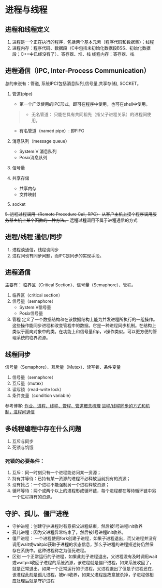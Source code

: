 # 进程与线程

## 进程和线程定义

1. 进程是一个正在执行的程序，包括两个基本元素（程序代码和数据集）；线程
2. 进程内存：程序代码、数据段（C中包括未初始化数据段BSS、初始化数据段；C++中已经没有了）、寄存器、堆、栈
线程内存：寄存器、栈


## 进程通信（IPC, Inter-Process Communication）
总的来说有：管道, 系统IPC(包括消息队列,信号量,共享存储), SOCKET。


1. 管道(pipe)
   * 第一个广泛使用的IPC形式，即可在程序中使用，也可在shell中使用。
   > * 无名管道： 只能在具有共同祖先（指父子进程关系）的进程间使用。
   * 有名管道（named pipe）: 即FIFO

2. 消息队列（message queue）
   * System V 消息队列
   * Posix消息队列

3. 信号量

4. 共享存储
   * 共享内存
   * 文件映射

5. socket

~~5. 远程过程调用（Remote Procedure Call, RPC）~~
~~从客户主机上摸个程序调用服务器主机上某个函数的一种方法。~~
远程过程调用不属于进程通信的方式

## 进程/线程 通信/同步

1. 进程谈通信，线程谈同步
2. 进程间也有同步问题，而IPC是同步的实现手段。


## 进程通信
主要有： 临界区（Critical Section）、信号量（Semaphore）、管程。

1. 临界区（critical section）
2. 信号量（semaphore）
   * System V信号量
   * Posix信号量
3. 管程
定义了一个数据结构和在该数据结构上能为并发进程所执行的一组操作。这些操作能同步进程和改变管程中的数据。它是一种进程同步机制。在结构上类似于面向对象中的类。在功能上和信号量和p，v操作类似。可以更方便的管理系统的临界资源。


## 线程同步
信号量（Semaphore）、互斥量（Mutex）、读写锁、条件变量

1. 信号量（semaphore）
2. 互斥量（mutex）
3. 读写锁（read-write lock）
4. 条件变量（condition variable）


参考博客:
[作业、进程、线程、管程、管道概念梳理](http://blog.csdn.net/zhubo22/article/details/8043685)
[进程/线程同步的方式和机制，进程间通信](http://www.cnblogs.com/memewry/archive/2012/08/22/2651696.html)


## 多线程编程中存在什么问题
1. 互斥与同步
2. 死锁与饥饿

### 死锁的必要条件：
1. 互斥：同一时刻只有一个进程能访问某一资源；
2. 持有并等待：已持有某一资源的进程不必释放当前拥有的资源；
3. 没有抢占：一个进程不能强制另一个进程释放资源；
4. 循环等待：两个或两个以上的进程形成循环链，每个进程都在等待循环链中另一个进程持有的资源。


## 守护、孤儿、僵尸进程
* 守护进程：创建守护进程时有意把父进程结束，然后被1号进程init收养
* 孤儿进程：因为父进程异常结束了，然后被1号进程init收养。
* 僵尸进程： 一个进程使用fork创建子进程，如果子进程退出，而父进程并没有调用wait或waitpid获取子进程的状态信息，那么子进程的进程描述符仍然保存在系统中。这种进程称之为僵死进程。
* 区别
一个正常运行的子进程，如果此刻子进程退出，父进程没有及时调用wait或waitpid收回子进程的系统资源，该进程就是僵尸进程，如果系统收回了，就是正常退出，如果一个正常运行的子进程，父进程退出了但是子进程还在，该进程此刻是孤儿进程，被init收养，如果父进程是故意被杀掉，子进程做相应处理后就是守护进程

